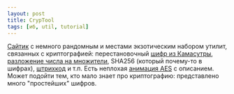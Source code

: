 ```yaml
---
layout: post
title: CrypTool
tags: [иб, util, tutorial]
---
```

[Сайтик](https://www.cryptool.org/en/cto/) с немного рандомным и местами экзотическим набором утилит, связанных с криптографией: перестановочный [шифр из Камасутры](https://www.cryptool.org/en/cto/kamasutra), [разложение числа на множители](https://www.cryptool.org/en/cto/msieve), SHA256 (который почему-то в шифрах), [штрихкод](https://www.cryptool.org/en/cto/barcode) и т.п. Есть неплохая [анимация AES](https://www.cryptool.org/en/cto/aes-animation) с описанием. Может подойти тем, кто мало знает про криптографию: представлено много "простейших" шифров.
